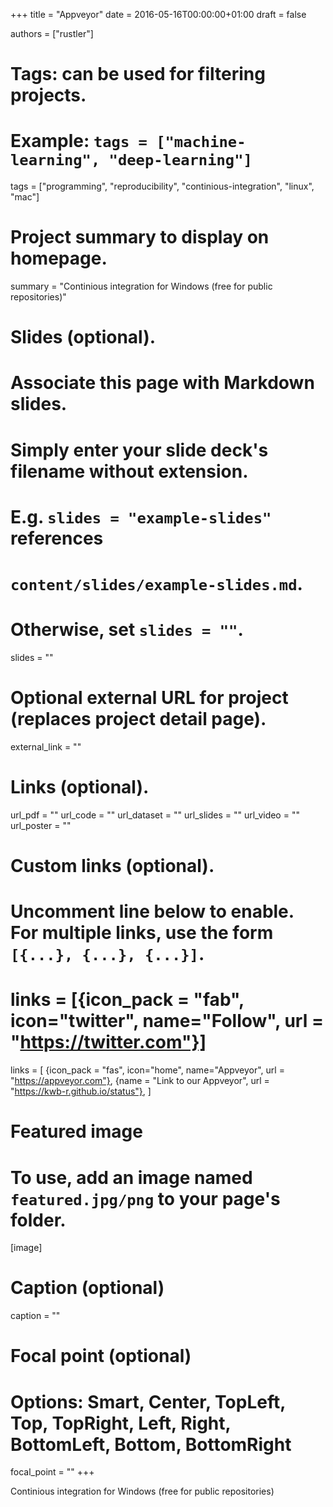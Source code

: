 +++
title = "Appveyor"
date = 2016-05-16T00:00:00+01:00
draft = false

authors = ["rustler"]

# Tags: can be used for filtering projects.
# Example: `tags = ["machine-learning", "deep-learning"]`
tags = ["programming", "reproducibility", "continious-integration", "linux", "mac"]

# Project summary to display on homepage.
summary = "Continious integration for Windows (free for public repositories)"

# Slides (optional).
#   Associate this page with Markdown slides.
#   Simply enter your slide deck's filename without extension.
#   E.g. `slides = "example-slides"` references 
#   `content/slides/example-slides.md`.
#   Otherwise, set `slides = ""`.
slides = ""

# Optional external URL for project (replaces project detail page).
external_link = ""

# Links (optional).
url_pdf = ""
url_code = ""
url_dataset = ""
url_slides = ""
url_video = ""
url_poster = ""

# Custom links (optional).
#   Uncomment line below to enable. For multiple links, use the form `[{...}, {...}, {...}]`.
# links = [{icon_pack = "fab", icon="twitter", name="Follow", url = "https://twitter.com"}]
links = [
{icon_pack = "fas", icon="home", name="Appveyor", url = "https://appveyor.com"},
{name = "Link to our Appveyor", url = "https://kwb-r.github.io/status"},
]
# Featured image
# To use, add an image named `featured.jpg/png` to your page's folder. 
[image]
  # Caption (optional)
  caption = ""

  # Focal point (optional)
  # Options: Smart, Center, TopLeft, Top, TopRight, Left, Right, BottomLeft, Bottom, BottomRight
  focal_point = ""
+++

Continious integration for Windows (free for public repositories)
